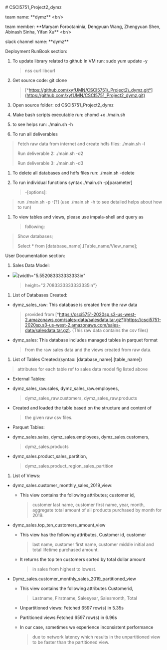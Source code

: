 \# CSCI5751\_Project2\_dymz

team name: \*\*dymz\*\* &lt;br/&gt;

team member: \*\*Maryam Forootaninia, Dengyuan Wang, Zhengyuan Shen,
Abinash Sinha, Yifan Xu\*\* &lt;br/&gt;

slack channel name: \*\*dymz\*\*

Deployment RunBook section:

1.  To update library related to github In VM run: sudo yum update -y
    > nss curl libcurl

2.  Get source code: git clone
    > [*https://github.com/xyfUMN/CSCI5751\_Project2\_dymz.git*](https://github.com/xyfUMN/CSCI5751_Project2_dymz.git)

3.  Open source folder: cd CSCI5751\_Project2\_dymz

4.  Make bash scripts executable run: chomd +x ./main.sh

5.  to see helps run: ./main.sh -h

6.  To run all deliverables

> Fetch raw data from internet and create hdfs files: ./main.sh -l
>
> Run deliverable 2: ./main.sh -d2
>
> Run deliverable 3: ./main.sh -d3

1.  To delete all databases and hdfs files run: ./main.sh -delete

2.  To run individual functions syntax ./main.sh -p\[parameter\]
    > -\[options\]:

> run ./main.sh -p -\[?\] (use ./main.sh -h to see detailed helps about
> how to run)

1.  To view tables and views, please use impala-shell and query as
    > following:

> Show databases;
>
> Select \* from \[database\_name\].\[Table\_name/View\_name\];

User Documentation section:

1.  Sales Data Model:

-   ![](media/image1.png){width="5.552083333333333in"
    > height="2.7083333333333335in"}

1.  List of Databases Created:

-   dymz\_sales\_raw: This database is created from the raw data
    > provided from
    > [*https://csci5751-2020sp.s3-us-west-2.amazonaws.com/sales-data/salesdata.tar.gz*](https://csci5751-2020sp.s3-us-west-2.amazonaws.com/sales-data/salesdata.tar.gz).
    > (This raw data contains the csv files)

<!-- -->

-   dymz\_sales: This database includes managed tables in parquet format
    > from the raw sales data and the views created from raw data.

1.  List of Tables Created:(syntax: \[database\_name\].\[table\_name\])

> attributes for each table ref to sales data model fig listed above

-   External Tables:

<!-- -->

-   dymz\_sales\_raw.sales, dymz\_sales\_raw.employees,
    > dymz\_sales\_raw.customers, dymz\_sales\_raw.products

-   Created and loaded the table based on the structure and content of
    > the given raw csv files.

<!-- -->

-   Parquet Tables:

<!-- -->

-   dymz\_sales.sales, dymz\_sales.employees, dymz\_sales.customers,
    > dymz\_sales.products

-   dymz\_sales.product\_sales\_partition,
    > dymz\_sales.product\_region\_sales\_partition

1.  List of Views:

-   dymz\_sales.customer\_monthly\_sales\_2019\_view:

    -   This view contains the following attributes; customer id,
        > customer last name, customer first name, year, month,
        > aggregate total amount of all products purchased by month
        > for 2019.

-   dymz\_sales.top\_ten\_customers\_amount\_view

    -   This view has the following attributes, Customer id, customer
        > last name, customer first name, customer middle initial and
        > total lifetime purchased amount.

    -   It returns the top ten customers sorted by total dollar amount
        > in sales from highest to lowest.

-   Dymz\_sales.customer\_monthly\_sales\_2019\_partitioned\_view

    -   This view contains the following attributes Customerid,
        > Lastname, Firstname, Salesyear, Salesmonth, Total

    -   Unpartitioned views: Fetched 6597 row(s) in 5.35s

    -   Partitioned views:Fetched 6597 row(s) in 6.96s

    -   In our case, sometimes we experience inconsistent performance
        > due to network latency which results in the unpartitioned view
        > to be faster than the partitioned view.


